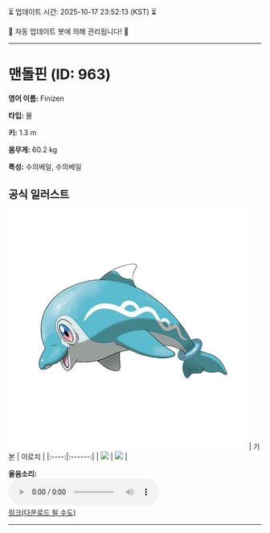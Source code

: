 
⏳ 업데이트 시간: 2025-10-17 23:52:13 (KST) ⏳

🤖 자동 업데이트 봇에 의해 관리됩니다! 🤖

---

# 맨돌핀 (ID: 963)
**영어 이름:** Finizen

**타입:** 물

**키:** 1.3 m

**몸무게:** 60.2 kg

**특성:** 수의베일, 수의베일

## 공식 일러스트
![](https://raw.githubusercontent.com/PokeAPI/sprites/master/sprites/pokemon/other/official-artwork/963.png)
| 기본 | 이로치 |
|:----:|:------:|
| <img src="http://play.pokemonshowdown.com/sprites/ani/finizen.gif" width="200"> | <img src="http://play.pokemonshowdown.com/sprites/ani-shiny/finizen.gif" width="200"> |

**울음소리:**<br><audio controls src="https://raw.githubusercontent.com/PokeAPI/cries/main/cries/pokemon/latest/963.ogg"></audio><br> [링크(다운로드 될 수도)](https://raw.githubusercontent.com/PokeAPI/cries/main/cries/pokemon/latest/963.ogg)


---
